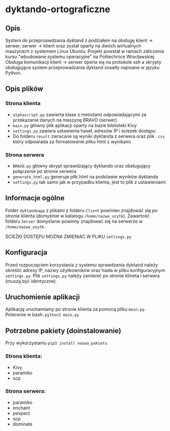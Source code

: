 # dyktando-ortograficzne
## Opis
System do przeproawdzania dyktand z podziałem na obsługę klient -> serwer, serwer -> klient oraz został oparty na dwóch wirtualnych maszynach z systemem Linux Ubuntu.
Projekt powstał w ramach zaliczenia kursu "wbudowane systemu operacyjne" na Politechnice Wrocławskiej. Obsługa komunikacji kilent -> serwer operia się na protokole ssh a skrypty obsługujące system przeprowadzania dyktand zosatły napisane w języku Python.
## Opis plików
### Strona klienta
* `alphascript.py` zawierta klase z metodami odpowiadającymi za przekazanie danych na maszynę BRAVO (serwer)
* `main.py` główny plik aplikacji oparty na bazie biblioteki Kivy
* `settings.py` zawiera ustawienia haseł, adresów IP i ścieżek dostępu
* Do folderu `result` zwracane są wyniki dyktanda z serwera oraz plik `.css` który odpowiada za formatowanie pliku html z wynikami

### Strona serwera
* `BRAVO.py` główny skrypt sprawdzający dyktando oraz obsługujący połączenie po stronie serwera
* `generate_html.py` generuje plik html na podstawie wyników dyktanda
* `settings.py` tak samo jak w przypadku klienta, jest to plik z ustawieniami

## Informacje ogólne
  Folder `dyktandoapp` z plikami z folderu `Client` powinien znajdować się po stronie klienta (domyślnie w katalogu `/home/nazwa_uzytk`).
Zawartość folderu `Server` domyślanie powinny znajdować się na serwerze w `/home/nazwa_uzytk`.

ŚCIEŻKI DOSTĘPU MOŻNA ZMIENIAĆ W PLIKU `settings.py`

## Konfiguracja
  Przed rozpoczęciem korzystania z systemu sprawdzania dyktand należy określić adresy IP, nazwy użytkowników oraz hasła w pliku konfiguracyjnym `settings.py`.
Plik `settings.py` należy zamienić po stronie klineta i serwera (muszą być identyczne). 

## Uruchomienie aplikacji
  Aplikację uruchamiamy po stronie klienta za pomocą pliku `main.py`.
Polecenie w bash: `python3 main.py`

## Potrzebne pakiety (doinstalowanie)
Przy wykorzystaniu `pip3 install nazwa_pakietu`
### Strona klienta:
* Kivy
* paramiko
* scp
### Strona serwera:
* paramiko
* enchant
* pexpect
* scp
* dominate
